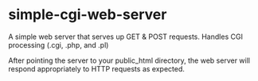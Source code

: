 simple-cgi-web-server
=====================

A simple web server that serves up GET &amp; POST requests. Handles CGI processing (.cgi, .php, and .pl)

After pointing the server to your public_html directory, the web server will respond appropriately to HTTP requests as expected.